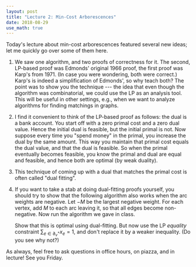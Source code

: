 ```yaml
---
layout: post
title: "Lecture 2: Min-Cost Arborescences"
date: 2018-08-29
use_math: true
---
```


Today's lecture about min-cost arborescences featured several new ideas;
let me quickly go over some of them here.

1. We saw one algorithm, and two proofs of correctness for it.  The
   second, LP-based proof was Edmonds' original 1966 proof, the first
   proof was Karp's from 1971.  (In case you were wondering, both were
   correct.)  Karp's is indeed a simplification of Edmonds', so why
   teach both? The point was to show you the technique --- the idea that
   even though the algorithm was combinatorial, we could use the LP as
   an analysis tool. This will be useful in other settings, e.g., when
   we want to analyze algorithms for finding matchings in graphs.
   
2. I find it convenient to think of the LP-based proof as follows: the
   dual is a bank account. You start off with a zero primal cost and a
   zero dual value. Hence the initial dual is feasible, but the initial
   primal is not. Now suppose every time you "spend money" in the
   primal, you increase the dual by the same amount. This way you
   maintain that primal cost equals the dual value, and that the dual is
   feasible. So when the primal eventually becomes feasible, you know
   the primal and dual are equal and feasible, and hence both are
   optimal (by weak duality).

3. This technique of coming up with a dual that matches the primal cost
   is often called "dual fitting".

4. If you want to take a stab at doing dual-fitting proofs yourself, you
   should try to show that the following algorithm also works when the
   arc weights are negative. Let $-M$ be the largest negative weight.
   For each vertex, add $M$ to each arc leaving it, so that all edges
   become non-negative. Now run the algorithm we gave in class.

   Show that this is optimal using dual-fitting. But now use the LP
   *equality* constraint $\sum_{e \in \partial^+_v} x_e = 1$, and don't
   replace it by a weaker inequality. (Do you see why not?)

As always, feel free to ask questions in office hours, on piazza, and in
lecture! See you Friday.
